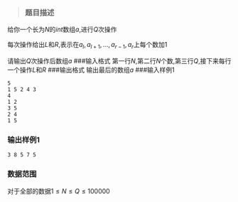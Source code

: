 >### 题目描述

给你一个长为$N$的$int$数组$a$,进行$Q$次操作

每次操作给出$L$和$R$,表示在$a_l,a_{l+1},\dots,a_{r-1},a_r$上每个数加$1$

请输出$Q$次操作后数组$a$
###输入格式
第一行$N$,第二行$N$个数,第三行$Q$,接下来每行一个操作$L$和$R$
###输出格式
输出最后的数组$a$
###输入样例1
```
5
1 5 2 4 3
4
1 2
3 5
2 4
1 5
```

### 输出样例1
```
3 8 5 7 5
```

### 数据范围
对于全部的数据$1 \leq N \leq  Q \leq 100000$